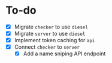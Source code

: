 # To-do

- [x] Migrate `checker` to use `diesel`
- [x] Migrate `server` to use `diesel`
- [x] Implement token caching for `api`
- [x] Connect `checker` to `server`
  - [x] Add a name sniping API endpoint
